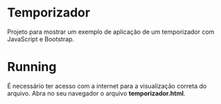 # Temporizador
Projeto para mostrar um exemplo de aplicação de um temporizador com JavaScript e Bootstrap.

# Running
É necessário ter acesso com a internet para a visualização correta do arquivo. Abra no seu navegador o arquivo __temporizador.html__.
